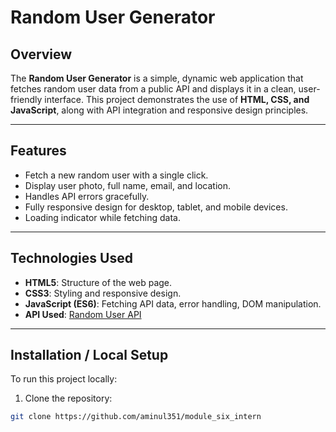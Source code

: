 # Random User Generator

## Overview
The **Random User Generator** is a simple, dynamic web application that fetches random user data from a public API and displays it in a clean, user-friendly interface. This project demonstrates the use of **HTML, CSS, and JavaScript**, along with API integration and responsive design principles.

---

## Features
- Fetch a new random user with a single click.
- Display user photo, full name, email, and location.
- Handles API errors gracefully.
- Fully responsive design for desktop, tablet, and mobile devices.
- Loading indicator while fetching data.

---

## Technologies Used
- **HTML5**: Structure of the web page.
- **CSS3**: Styling and responsive design.
- **JavaScript (ES6)**: Fetching API data, error handling, DOM manipulation.
- **API Used**: [Random User API](https://randomuser.me/)

---

## Installation / Local Setup
To run this project locally:

1. Clone the repository:
```bash
git clone https://github.com/aminul351/module_six_intern
